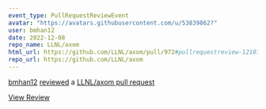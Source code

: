 ```yaml
---
event_type: PullRequestReviewEvent
avatar: "https://avatars.githubusercontent.com/u/53839862?"
user: bmhan12
date: 2022-12-08
repo_name: LLNL/axom
html_url: https://github.com/LLNL/axom/pull/972#pullrequestreview-1210776431
repo_url: https://github.com/LLNL/axom
---
```


<a href='https://github.com/bmhan12' target='_blank'>bmhan12</a> <a href='https://github.com/LLNL/axom/pull/972#pullrequestreview-1210776431' target='_blank'>reviewed</a> a <a href='https://github.com/LLNL/axom/pull/972' target='_blank'>LLNL/axom pull request</a>

<small></small>

<a href='https://github.com/LLNL/axom/pull/972#pullrequestreview-1210776431' target='_blank'>View Review</a>